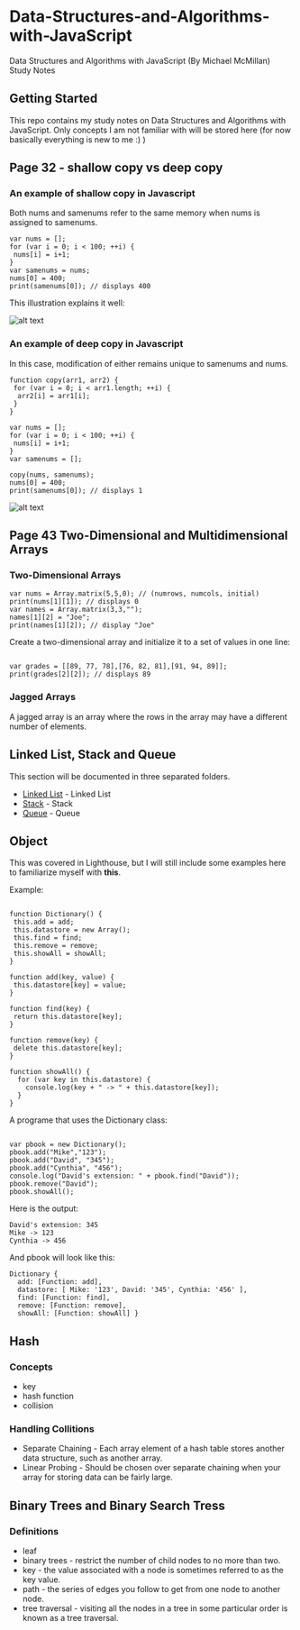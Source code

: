 # Data-Structures-and-Algorithms-with-JavaScript

Data Structures and Algorithms with JavaScript (By Michael McMillan) Study Notes

## Getting Started
This repo contains my study notes on Data Structures and Algorithms with JavaScript. Only concepts I am not familiar with will be stored here (for now basically everything is new to me :) )

## Page 32 - shallow copy vs deep copy

### An example of shallow copy in Javascript

Both nums and samenums refer to the same memory when nums is assigned to samenums.

```
var nums = [];
for (var i = 0; i < 100; ++i) {
 nums[i] = i+1;
}
var samenums = nums;
nums[0] = 400;
print(samenums[0]); // displays 400

```
This illustration explains it well:

![alt text](https://github.com/JialunC/Data-Structures-and-Algorithms-with-JavaScript/blob/master/docs/shallow-copy.png)

### An example of deep copy in Javascript

In this case, modification of either remains unique to samenums and nums.

```
function copy(arr1, arr2) {
 for (var i = 0; i < arr1.length; ++i) {
  arr2[i] = arr1[i];
 }
}

var nums = [];
for (var i = 0; i < 100; ++i) {
 nums[i] = i+1;
}
var samenums = [];

copy(nums, samenums);
nums[0] = 400;
print(samenums[0]); // displays 1

```
![alt text](https://github.com/JialunC/Data-Structures-and-Algorithms-with-JavaScript/blob/master/docs/deep-copy.png)

## Page 43 Two-Dimensional and Multidimensional Arrays

### Two-Dimensional Arrays


```
var nums = Array.matrix(5,5,0); // (numrows, numcols, initial)
print(nums[1][1]); // displays 0
var names = Array.matrix(3,3,"");
names[1][2] = "Joe";
print(names[1][2]); // display "Joe"

```
Create a two-dimensional array and initialize it to a set of values in one line:
```

var grades = [[89, 77, 78],[76, 82, 81],[91, 94, 89]];
print(grades[2][2]); // displays 89

```

### Jagged Arrays

A jagged array is an array where the rows in the array may have a different number of elements.

## Linked List, Stack and Queue

This section will be documented in three separated folders.

* [Linked List](https://github.com/JialunC/Data-Structures-and-Algorithms-with-JavaScript/tree/master/linked-list) - Linked List
* [Stack](https://github.com/JialunC/Data-Structures-and-Algorithms-with-JavaScript/tree/master/stack) - Stack
* [Queue](https://github.com/JialunC/Data-Structures-and-Algorithms-with-JavaScript/tree/master/queue) - Queue

## Object

This was covered in Lighthouse, but I will still include some examples here to familiarize myself with **this**.

Example:

```

function Dictionary() {
 this.add = add;
 this.datastore = new Array();
 this.find = find;
 this.remove = remove;
 this.showAll = showAll;
}

function add(key, value) {
 this.datastore[key] = value;
}

function find(key) {
 return this.datastore[key];
}

function remove(key) {
 delete this.datastore[key];
}

function showAll() {
  for (var key in this.datastore) {
    console.log(key + " -> " + this.datastore[key]);
  }
}

```

A programe that uses the Dictionary class:

```

var pbook = new Dictionary();
pbook.add("Mike","123");
pbook.add("David", "345");
pbook.add("Cynthia", "456");
console.log("David's extension: " + pbook.find("David"));
pbook.remove("David");
pbook.showAll();

```

Here is the output:

```
David's extension: 345
Mike -> 123
Cynthia -> 456

```
And pbook will look like this:

```
Dictionary {
  add: [Function: add],
  datastore: [ Mike: '123', David: '345', Cynthia: '456' ],
  find: [Function: find],
  remove: [Function: remove],
  showAll: [Function: showAll] }
```

## Hash

### Concepts

* key
* hash function
* collision

### Handling Collitions

* Separate Chaining - Each array element of a hash table stores another data structure, such as another array.
* Linear Probing - Should be chosen over separate chaining when your array for storing data can be fairly large.


## Binary Trees and Binary Search Tress

### Definitions

* leaf
* binary trees - restrict the number of child nodes to no more than two.
* key - the value associated with a node is sometimes referred to as the key value.
* path - the series of edges you follow to get from one node to another node.
* tree traversal - visiting all the nodes in a tree in some particular order is known as a tree traversal.






























